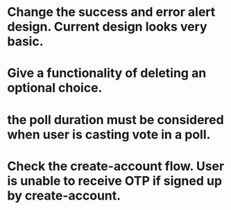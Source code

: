 # Change the success and error alert design. Current design looks very basic.
# Give a functionality of deleting an optional choice.
# the poll duration must be considered when user is casting vote in a poll.
# Check the create-account flow. User is unable to receive OTP if signed up by create-account.
